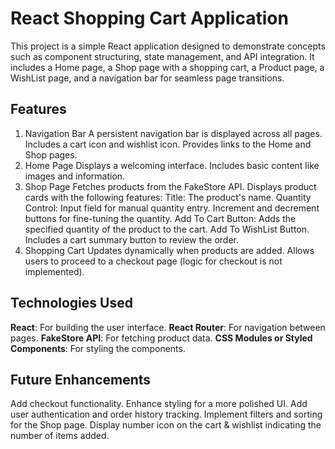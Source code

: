 # React Shopping Cart Application

This project is a simple React application designed to demonstrate concepts such as component structuring, state management, and API integration. It includes a Home page, a Shop page with a shopping cart, a Product page, a WishList page, and a navigation bar for seamless page transitions.

## Features

1. Navigation Bar
   A persistent navigation bar is displayed across all pages.
   Includes a cart icon and wishlist icon.
   Provides links to the Home and Shop pages.
2. Home Page
   Displays a welcoming interface.
   Includes basic content like images and information.
3. Shop Page
   Fetches products from the FakeStore API.
   Displays product cards with the following features:
   Title: The product's name.
   Quantity Control:
   Input field for manual quantity entry.
   Increment and decrement buttons for fine-tuning the quantity.
   Add To Cart Button: Adds the specified quantity of the product to the cart.
   Add To WishList Button.
   Includes a cart summary button to review the order.
4. Shopping Cart
   Updates dynamically when products are added.
   Allows users to proceed to a checkout page (logic for checkout is not implemented).

## Technologies Used

**React**: For building the user interface.
**React Router**: For navigation between pages.
**FakeStore API**: For fetching product data.
**CSS Modules or Styled Components**: For styling the components.

## Future Enhancements

Add checkout functionality.
Enhance styling for a more polished UI.
Add user authentication and order history tracking.
Implement filters and sorting for the Shop page.
Display number icon on the cart & wishlist indicating the number of items added.
